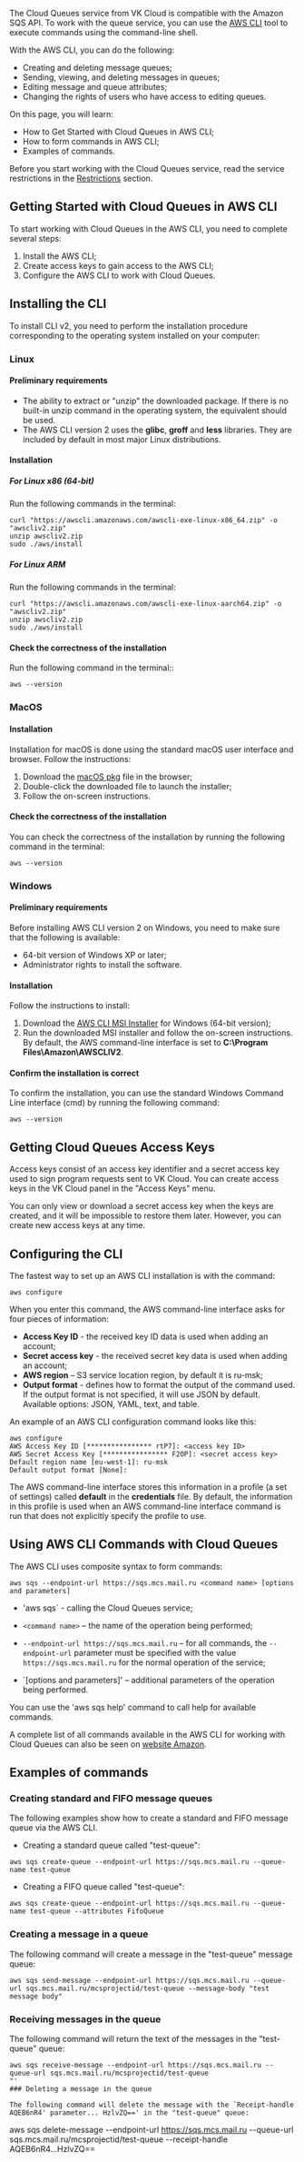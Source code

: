 The Cloud Queues service from VK Cloud is compatible with the Amazon SQS API. To work with the queue service, you can use the [AWS CLI](https://aws.amazon.com/ru/cli/) tool to execute commands using the command-line shell.

With the AWS CLI, you can do the following:

- Creating and deleting message queues;
- Sending, viewing, and deleting messages in queues;
- Editing message and queue attributes;
- Changing the rights of users who have access to editing queues.

On this page, you will learn:

- How to Get Started with Cloud Queues in AWS CLI;
- How to form commands in AWS CLI;
- Examples of commands.

Before you start working with the Cloud Queues service, read the service restrictions in the [Restrictions](../../limitations/) section.

## Getting Started with Cloud Queues in AWS CLI

To start working with Cloud Queues in the AWS CLI, you need to complete several steps:

1. Install the AWS CLI;
2. Create access keys to gain access to the AWS CLI;
3. Configure the AWS CLI to work with Cloud Queues.

## Installing the CLI

To install CLI v2, you need to perform the installation procedure corresponding to the operating system installed on your computer:

### Linux

#### Preliminary requirements

- The ability to extract or "unzip" the downloaded package. If there is no built-in unzip command in the operating system, the equivalent should be used.
- The AWS CLI version 2 uses the **glibc**, **groff** and **less** libraries. They are included by default in most major Linux distributions.

#### Installation

##### For Linux x86 (64-bit)

Run the following commands in the terminal:

```
curl "https://awscli.amazonaws.com/awscli-exe-linux-x86_64.zip" -o "awscliv2.zip"
unzip awscliv2.zip
sudo ./aws/install
```

##### For Linux ARM

Run the following commands in the terminal:

```
curl "https://awscli.amazonaws.com/awscli-exe-linux-aarch64.zip" -o "awscliv2.zip"
unzip awscliv2.zip
sudo ./aws/install
```

#### Check the correctness of the installation

Run the following command in the terminal::

```
aws --version
```

### MacOS

#### Installation

Installation for macOS is done using the standard macOS user interface and browser. Follow the instructions:

1. Download the [macOS pkg](https://awscli.amazonaws.com/AWSCLIV2.pkg) file in the browser;
2. Double-click the downloaded file to launch the installer;
3. Follow the on-screen instructions.

#### Check the correctness of the installation

You can check the correctness of the installation by running the following command in the terminal:

```
aws --version
```

### Windows

#### Preliminary requirements

Before installing AWS CLI version 2 on Windows, you need to make sure that the following is available:

- 64-bit version of Windows XP or later;
- Administrator rights to install the software.

#### Installation

Follow the instructions to install:

1. Download the [AWS CLI MSI Installer](https://awscli.amazonaws.com/AWSCLIV2.msi) for Windows (64-bit version);
2. Run the downloaded MSI installer and follow the on-screen instructions. By default, the AWS command-line interface is set to **C:\Program Files\Amazon\AWSCLIV2**.

#### Confirm the installation is correct

To confirm the installation, you can use the standard Windows Command Line interface (cmd) by running the following command:

```
aws --version
```

## Getting Cloud Queues Access Keys

Access keys consist of an access key identifier and a secret access key used to sign program requests sent to VK Cloud. You can create access keys in the VK Cloud panel in the "Access Keys" menu.

You can only view or download a secret access key when the keys are created, and it will be impossible to restore them later. However, you can create new access keys at any time.

## Configuring the CLI

The fastest way to set up an AWS CLI installation is with the command:

```
aws configure
```

When you enter this command, the AWS command-line interface asks for four pieces of information:

- **Access Key ID** - the received key ID data is used when adding an account;
- **Secret access key** - the received secret key data is used when adding an account;
- **AWS region** – S3 service location region, by default it is ru-msk;
- **Output format** - defines how to format the output of the command used. If the output format is not specified, it will use JSON by default. Available options: JSON, YAML, text, and table.

An example of an AWS CLI configuration command looks like this:

```
aws configure
AWS Access Key ID [**************** rtP7]: <access key ID>
AWS Secret Access Key [**************** F2OP]: <secret access key>
Default region name [eu-west-1]: ru-msk
Default output format [None]:
```

The AWS command-line interface stores this information in a profile (a set of settings) called **default** in the **credentials** file. By default, the information in this profile is used when an AWS command-line interface command is run that does not explicitly specify the profile to use.

## Using AWS CLI Commands with Cloud Queues

The AWS CLI uses composite syntax to form commands:

```
aws sqs --endpoint-url https://sqs.mcs.mail.ru <command name> [options and parameters]
```

- 'aws sqs` - calling the Cloud Queues service;

- `<command name>` – the name of the operation being performed;

- `--endpoint-url https://sqs.mcs.mail.ru` – for all commands, the `--endpoint-url` parameter must be specified with the value `https://sqs.mcs.mail.ru` for the normal operation of the service;

- `[options and parameters]' – additional parameters of the operation being performed.

You can use the 'aws sqs help' command to call help for available commands.

A complete list of all commands available in the AWS CLI for working with Cloud Queues can also be seen on [website Amazon](https://awscli.amazonaws.com/v2/documentation/api/latest/reference/sqs/index.html#available-commands).

## Examples of commands

### Creating standard and FIFO message queues

The following examples show how to create a standard and FIFO message queue via the AWS CLI.

- Creating a standard queue called "test-queue":

```
aws sqs create-queue --endpoint-url https://sqs.mcs.mail.ru --queue-name test-queue
```

- Creating a FIFO queue called "test-queue":

```
aws sqs create-queue --endpoint-url https://sqs.mcs.mail.ru --queue-name test-queue --attributes FifoQueue
```

### Creating a message in a queue

The following command will create a message in the "test-queue" message queue:

```
aws sqs send-message --endpoint-url https://sqs.mcs.mail.ru --queue-url sqs.mcs.mail.ru/mcsprojectid/test-queue --message-body "test message body"
```

### Receiving messages in the queue

The following command will return the text of the messages in the "test-queue" queue:

```
aws sqs receive-message --endpoint-url https://sqs.mcs.mail.ru --queue-url sqs.mcs.mail.ru/mcsprojectid/test-queue
"'
### Deleting a message in the queue

The following command will delete the message with the `Receipt-handle AQEB6nR4' parameter... HzlvZQ==' in the "test-queue" queue:

```

aws sqs delete-message --endpoint-url https://sqs.mcs.mail.ru --queue-url sqs.mcs.mail.ru/mcsprojectid/test-queue --receipt-handle AQEB6nR4...HzlvZQ==
